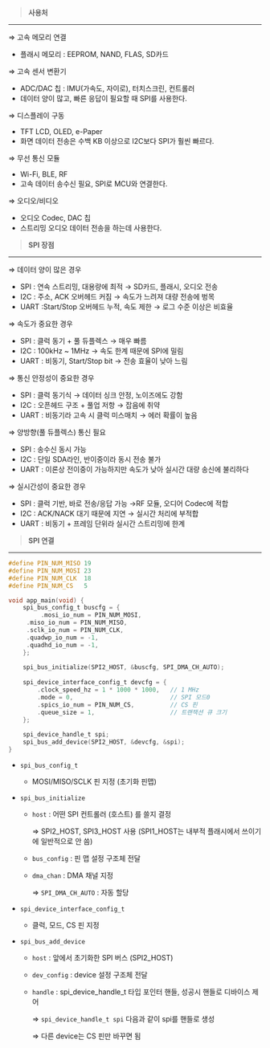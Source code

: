 > **사용처**
> 

---

⇒ 고속 메모리 연결

- 플래시 메모리 : EEPROM, NAND, FLAS, SD카드

⇒ 고속 센서 변환기

- ADC/DAC 칩 : IMU(가속도, 자이로), 터치스크린, 컨트롤러
- 데이터 양이 많고, 빠른 응답이 필요할 때 SPI를 사용한다.

⇒ 디스플레이 구동

- TFT LCD, OLED, e-Paper
- 화면 데이터 전송은 수백 KB 이상으로 I2C보다 SPI가 훨씬 빠르다.

⇒ 무선 통신 모듈

- Wi-Fi, BLE, RF
- 고속 데이터 송수신 필요, SPI로 MCU와 연결한다.

⇒ 오디오/비디오

- 오디오 Codec, DAC 칩
- 스트리밍 오디오 데이터 전송을 하는데 사용한다.

> **SPI 장점**
> 

---

⇒ 데이터 양이 많은 경우

- SPI : 연속 스트리밍, 대용량에 최적 → SD카드, 플래시, 오디오 전송
- I2C : 주소, ACK 오버헤드 커짐  → 속도가 느려져 대량 전송에 벙목
- UART :Start/Stop 오버헤드 누적, 속도 제한 → 로그 수준 이상은 비효율

⇒ 속도가 중요한 경우

- SPI : 클럭 동기 + 풀 듀플렉스 → 매우 빠름
- I2C : 100kHz ~ 1MHz → 속도 한계 때문에 SPI에 밀림
- UART : 비동기, Start/Stop bit → 전송 효율이 낮아 느림

⇒ 통신 안정성이 중요한 경우

- SPI : 클럭 동기식 → 데이터 싱크 안정, 노이즈에도 강함
- I2C : 오픈헤드 구조 + 풀업 저항 → 잡음에 취약
- UART : 비동기라 고속 시 클럭 미스매치 → 에러 확률이 높음

⇒ 양방향(풀 듀플렉스) 통신 필요

- SPI : 송수신 동시 가능
- I2C : 단일 SDA라인, 반이중이라 동시 전송 불가
- UART : 이론상 전이중이 가능하지만 속도가 낮아 실시간 대량 송신에 불리하다

⇒ 실시간성이 중요한 경우

- SPI : 클럭 기반, 바로 전송/응답 가능 →RF 모듈, 오디어 Codec에 적합
- I2C : ACK/NACK 대기 때문에 지연 → 실시간 처리에 부적합
- UART : 비동기 + 프레임 단위라 실시간 스트리밍에 한계

> **SPI 연결**
> 

---

```c
#define PIN_NUM_MISO 19
#define PIN_NUM_MOSI 23
#define PIN_NUM_CLK  18
#define PIN_NUM_CS   5

void app_main(void) {
	spi_bus_config_t buscfg = {
		 .mosi_io_num = PIN_NUM_MOSI,
     .miso_io_num = PIN_NUM_MISO,
     .sclk_io_num = PIN_NUM_CLK,
     .quadwp_io_num = -1,
     .quadhd_io_num = -1,
	};
	
	spi_bus_initialize(SPI2_HOST, &buscfg, SPI_DMA_CH_AUTO);
	
	spi_device_interface_config_t devcfg = {
        .clock_speed_hz = 1 * 1000 * 1000,   // 1 MHz
        .mode = 0,                           // SPI 모드0
        .spics_io_num = PIN_NUM_CS,          // CS 핀
        .queue_size = 1,                     // 트랜잭션 큐 크기
    };
    
    spi_device_handle_t spi;
    spi_bus_add_device(SPI2_HOST, &devcfg, &spi);
}
```

- `spi_bus_config_t`
    - MOSI/MISO/SCLK 핀 지정 (초기화 핀맵)
    
- `spi_bus_initialize`
    - `host` : 어떤 SPI 컨트롤러 (호스트) 를 쓸지 결정
        
        ⇒ SPI2_HOST, SPI3_HOST 사용 (SPI1_HOST는 내부적 플래시에서 쓰이기에 일반적으로 안 씀)
        
    - `bus_config` : 핀 맵 설정 구조체 전달
    - `dma_chan` : DMA 채널 지정
        
        ⇒ `SPI_DMA_CH_AUTO` : 자동 할당
        

- `spi_device_interface_config_t`
    - 클럭, 모드, CS 핀 지정

- `spi_bus_add_device`
    - `host` : 앞에서 초기화한 SPI 버스 (SPI2_HOST)
    - `dev_config` : device 설정 구조체 전달
    - `handle` : spi_device_handle_t 타입 포인터 핸들, 성공시 핸들로 디바이스 제어
        
        ⇒ `spi_device_handle_t spi`  다음과 같이 spi를 핸들로 생성
        
        ⇒ 다른 device는 CS 핀만 바꾸면 됨
